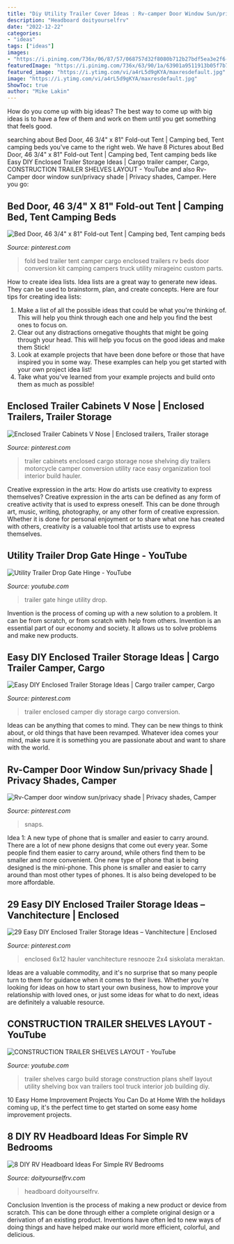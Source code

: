 ```yaml
---
title: "Diy Utility Trailer Cover Ideas : Rv-camper Door Window Sun/privacy Shade"
description: "Headboard doityourselfrv"
date: "2022-12-22"
categories:
- "ideas"
tags: ["ideas"]
images:
- "https://i.pinimg.com/736x/06/87/57/068757d32f8080b712b27bdf5ea3e2f6--bus-camper-camper-renovation.jpg"
featuredImage: "https://i.pinimg.com/736x/63/90/1a/63901a9511913b05f7b759cbf04c5c61--enclosed-trailer-cabinets-v-nose-trailer-cabinets.jpg"
featured_image: "https://i.ytimg.com/vi/a4rL5d9gKYA/maxresdefault.jpg"
image: "https://i.ytimg.com/vi/a4rL5d9gKYA/maxresdefault.jpg"
ShowToc: true
author: "Mike Lakin"
---
```



How do you come up with big ideas?
The best way to come up with big ideas is to have a few of them and work on them until you get something that feels good.

	

		
searching about Bed Door, 46 3/4&quot; x 81&quot; Fold-out Tent | Camping bed, Tent camping beds you've came to the right web. We have 8 Pictures about Bed Door, 46 3/4&quot; x 81&quot; Fold-out Tent | Camping bed, Tent camping beds like Easy DIY Enclosed Trailer Storage Ideas | Cargo trailer camper, Cargo, CONSTRUCTION TRAILER SHELVES LAYOUT - YouTube and also Rv-Camper door window sun/privacy shade | Privacy shades, Camper. Here you go:
		
    
## Bed Door, 46 3/4&quot; X 81&quot; Fold-out Tent | Camping Bed, Tent Camping Beds

<img loading=lazy src="https://i.pinimg.com/736x/06/87/57/068757d32f8080b712b27bdf5ea3e2f6--bus-camper-camper-renovation.jpg" onerror="this.onerror=null;this.src='https://tse1.mm.bing.net/th?id=OIP.f60oaHuYtsX0B8WZS01RpwFLC8&amp;pid=15.1';" alt="Bed Door, 46 3/4&quot; x 81&quot; Fold-out Tent | Camping bed, Tent camping beds">

_Source: pinterest.com_

>fold bed trailer tent camper cargo enclosed trailers rv beds door conversion kit camping campers truck utility mirageinc custom parts. 

	

How to create idea lists.
Idea lists are a great way to generate new ideas. They can be used to brainstorm, plan, and create concepts. Here are four tips for creating idea lists:
1. Make a list of all the possible ideas that could be what you're thinking of. This will help you think through each one and help you find the best ones to focus on.
2. Clear out any distractions ornegative thoughts that might be going through your head. This will help you focus on the good ideas and make them Stick!
3. Look at example projects that have been done before or those that have inspired you in some way. These examples can help you get started with your own project idea list!
4. Take what you've learned from your example projects and build onto them as much as possible!

    
## Enclosed Trailer Cabinets V Nose | Enclosed Trailers, Trailer Storage

<img loading=lazy src="https://i.pinimg.com/736x/63/90/1a/63901a9511913b05f7b759cbf04c5c61--enclosed-trailer-cabinets-v-nose-trailer-cabinets.jpg" onerror="this.onerror=null;this.src='https://tse1.mm.bing.net/th?id=OIP.wga6HrcSQcFU6HZtykxW6gHaJ5&amp;pid=15.1';" alt="Enclosed Trailer Cabinets V Nose | Enclosed trailers, Trailer storage">

_Source: pinterest.com_

>trailer cabinets enclosed cargo storage nose shelving diy trailers motorcycle camper conversion utility race easy organization tool interior build hauler. 

	

Creative expression in the arts: How do artists use creativity to express themselves?
Creative expression in the arts can be defined as any form of creative activity that is used to express oneself. This can be done through art, music, writing, photography, or any other form of creative expression. Whether it is done for personal enjoyment or to share what one has created with others, creativity is a valuable tool that artists use to express themselves.

    
## Utility Trailer Drop Gate Hinge - YouTube

<img loading=lazy src="https://i.ytimg.com/vi/a4rL5d9gKYA/maxresdefault.jpg" onerror="this.onerror=null;this.src='https://tse1.mm.bing.net/th?id=OIP.OFBx72u0_XWTOY5wMQAleQHaEK&amp;pid=15.1';" alt="Utility Trailer Drop Gate Hinge - YouTube">

_Source: youtube.com_

>trailer gate hinge utility drop. 

	

Invention is the process of coming up with a new solution to a problem. It can be from scratch, or from scratch with help from others. Invention is an essential part of our economy and society. It allows us to solve problems and make new products.

    
## Easy DIY Enclosed Trailer Storage Ideas | Cargo Trailer Camper, Cargo

<img loading=lazy src="https://i.pinimg.com/736x/e7/ba/eb/e7baeb9efbf807efd6ad602bb3cddb26.jpg" onerror="this.onerror=null;this.src='https://tse1.mm.bing.net/th?id=OIP.28oJT0f9xuszgZNPRlNoEgHaJ3&amp;pid=15.1';" alt="Easy DIY Enclosed Trailer Storage Ideas | Cargo trailer camper, Cargo">

_Source: pinterest.com_

>trailer enclosed camper diy storage cargo conversion. 

	

Ideas can be anything that comes to mind. They can be new things to think about, or old things that have been revamped. Whatever idea comes your mind, make sure it is something you are passionate about and want to share with the world.

    
## Rv-Camper Door Window Sun/privacy Shade | Privacy Shades, Camper

<img loading=lazy src="https://i.pinimg.com/736x/2c/b0/5b/2cb05bcf8d080aca683f271521fa0566.jpg" onerror="this.onerror=null;this.src='https://tse4.mm.bing.net/th?id=OIP.Y7pY0YMr-BMZFdXSZlaFGwHaJ3&amp;pid=15.1';" alt="Rv-Camper door window sun/privacy shade | Privacy shades, Camper">

_Source: pinterest.com_

>snaps. 

	

Idea 1: A new type of phone that is smaller and easier to carry around.
There are a lot of new phone designs that come out every year. Some people find them easier to carry around, while others find them to be smaller and more convenient. One new type of phone that is being designed is the mini-phone. This phone is smaller and easier to carry around than most other types of phones. It is also being developed to be more affordable.

    
## 29 Easy DIY Enclosed Trailer Storage Ideas – Vanchitecture | Enclosed

<img loading=lazy src="https://i.pinimg.com/736x/d5/21/95/d52195d123a11bb0f66429865b0f57f5.jpg" onerror="this.onerror=null;this.src='https://tse4.mm.bing.net/th?id=OIP.EhQszeTDS3hAShitrrp0dAHaJ5&amp;pid=15.1';" alt="29 Easy DIY Enclosed Trailer Storage Ideas – Vanchitecture | Enclosed">

_Source: pinterest.com_

>enclosed 6x12 hauler vanchitecture resnooze 2x4 siskolata meraktan. 

	

Ideas are a valuable commodity, and it's no surprise that so many people turn to them for guidance when it comes to their lives. Whether you're looking for ideas on how to start your own business, how to improve your relationship with loved ones, or just some ideas for what to do next, ideas are definitely a valuable resource.

    
## CONSTRUCTION TRAILER SHELVES LAYOUT - YouTube

<img loading=lazy src="http://i.ytimg.com/vi/_rBdrhJZQqY/maxresdefault.jpg" onerror="this.onerror=null;this.src='https://tse1.mm.bing.net/th?id=OIP.u-YyrcaODro5QdT9t88iIgHaEK&amp;pid=15.1';" alt="CONSTRUCTION TRAILER SHELVES LAYOUT - YouTube">

_Source: youtube.com_

>trailer shelves cargo build storage construction plans shelf layout utility shelving box van trailers tool truck interior job building diy. 

	

10 Easy Home Improvement Projects You Can Do at Home
With the holidays coming up, it's the perfect time to get started on some easy home improvement projects.

    
## 8 DIY RV Headboard Ideas For Simple RV Bedrooms

<img loading=lazy src="http://www.doityourselfrv.com/wp-content/uploads/2017/10/Image-7cover.jpg" onerror="this.onerror=null;this.src='https://tse3.mm.bing.net/th?id=OIP.ZetPr3s3nM38tvIx9hwqmwHaFV&amp;pid=15.1';" alt="8 DIY RV Headboard Ideas For Simple RV Bedrooms">

_Source: doityourselfrv.com_

>headboard doityourselfrv. 

	

Conclusion
Invention is the process of making a new product or device from scratch. This can be done through either a complete original design or a derivation of an existing product. Inventions have often led to new ways of doing things and have helped make our world more efficient, colorful, and delicious.

